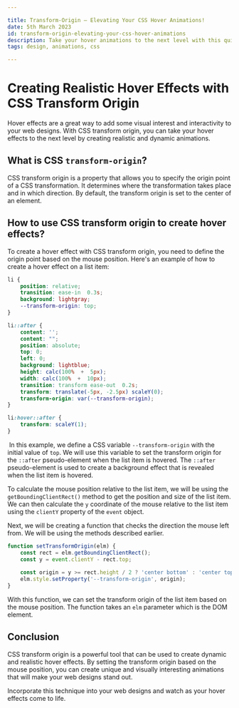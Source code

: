 ```yaml
---

title: Transform-Origin — Elevating Your CSS Hover Animations!
date: 5th March 2023
id: transform-origin-elevating-your-css-hover-animations
description: Take your hover animations to the next level with this quick guide on using transform-origin! By adjusting the transform-origin based on the direction of the mouse-leave, you can create more realistic and dynamic hover effects. With a bit of creativity and experimentation, you can customize this technique to fit the unique design needs for your website!
tags: design, animations, css

---
```


# Creating Realistic Hover Effects with CSS Transform Origin

Hover effects are a great way to add some visual interest and interactivity to your web designs. With CSS transform origin, you can take your hover effects to the next level by creating realistic and dynamic animations.

## What is CSS `transform-origin`?

CSS transform origin is a property that allows you to specify the origin point of a CSS transformation. It determines where the transformation takes place and in which direction. By default, the transform origin is set to the center of an element.

## How to use CSS transform origin to create hover effects?

To create a hover effect with CSS transform origin, you need to define the origin point based on the mouse position. Here's an example of how to create a hover effect on a list item:

```css
li {
	position: relative;
	transition: ease-in  0.3s;
	background: lightgray;
	--transform-origin: top;
}

li::after {
	content: '';
	content: "";
	position: absolute;
	top: 0;
	left: 0;
	background: lightblue;
	height: calc(100%  +  5px);
	width: calc(100%  +  10px);
	transition: transform ease-out  0.2s;
	transform: translate(-5px, -2.5px) scaleY(0);
	transform-origin: var(--transform-origin);
}

li:hover::after {
	transform: scaleY(1);
}
```
​
In this example, we define a CSS variable `--transform-origin` with the initial value of `top`. We will use this variable to set the transform origin for the `::after` pseudo-element when the list item is hovered. The `::after` pseudo-element is used to create a background effect that is revealed when the list item is hovered.

To calculate the mouse position relative to the list item, we will be using the `getBoundingClientRect()` method to get the position and size of the list item. We can then calculate the `y` coordinate of the mouse relative to the list item using the `clientY` property of the `event` object. 

Next, we will be creating a function that checks the direction the mouse left from. We will be using the methods described earlier.

```js
function setTransformOrigin(elm) { 
	const rect = elm.getBoundingClientRect(); 
	const y = event.clientY - rect.top;
	
	const origin = y >= rect.height / 2 ? 'center bottom' : 'center top';
	elm.style.setProperty('--transform-origin', origin); 
}
```


With this function, we can set the transform origin of the list item based on the mouse position.  The function takes an `elm` parameter which is the DOM element. 

## Conclusion

CSS transform origin is a powerful tool that can be used to create dynamic and realistic hover effects. By setting the transform origin based on the mouse position, you can create unique and visually interesting animations that will make your web designs stand out.

Incorporate this technique into your web designs and watch as your hover effects come to life.
